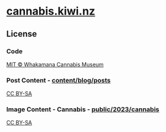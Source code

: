 # [cannabis.kiwi.nz](https://cannabis.kiwi.nz)

## License

### Code

[MIT © Whakamana Cannabis Museum](./LICENSE)

### Post Content - [content/blog/posts](./content/blog/posts)

[CC BY-SA](./content/blog/posts/LICENSE)

### Image Content - Cannabis - [public/2023/cannabis](./public/2023/cannabis)

[CC BY-SA](./public/2023/cannabis/LICENSE)
